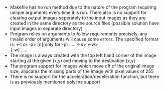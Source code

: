 - Makefile has no run method due to the nature of the program requiring unique arguments every time it is run. There also is no support for clearing output images seperately to the input images as they are created in the same directory as the source files (possible solution have input images in separate directory)
- Program relies on arguments to follow requirements precisely, any invalid order of arguments will cause some errors. The specified format is:
	<filename> <-t or -p> [n](only for -p) <x1> <y1> <x2> <y2>.....<xn> <yn> <-s> <framesizex> <framesizey> <-w> <option> <outputname> [-w] .....
- The image is always created with the top left hand corner of the image starting at the given (x,y) and moving to the destination (x,y)
- The program support for images which move off of the original image size, allocates the missing parts of the image with pixel values of 255
- There is no support for the acceleration/deceleration function, but there is as previously mentioned polyline support 
